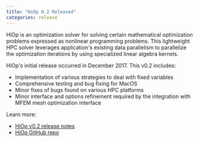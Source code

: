 ```yaml
---
title: "HiOp 0.2 Released"
categories: release
---
```


HiOp is an optimization solver for solving certain mathematical optimization problems expressed as nonlinear programming problems. This lightweight HPC solver leverages application's existing data parallelism to parallelize the optimization iterations by using specialized linear algebra kernels.

HiOp's initial release occurred in December 2017. This v0.2 includes:

- Implementation of various strategies to deal with fixed variables
- Comprehensive testing and bug fixing for MacOS
- Minor fixes of bugs found on various HPC platforms
- Minor interface and options refinement required by the integration with MFEM mesh optimization interface

Learn more:

- [HiOp v0.2 release notes](https://github.com/LLNL/hiop/releases)
- [HiOp GitHub repo](https://github.com/LLNL/hiop)
